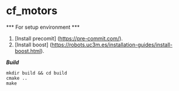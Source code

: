 # cf_motors

*** For setup environment ***
1. [Install precomit] (https://pre-commit.com/).
3. [Install boost] (https://robots.uc3m.es/installation-guides/install-boost.html).



***Build***
```
mkdir build && cd build
cmake ..
make 
```

